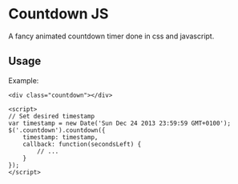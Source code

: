 # Countdown JS

A fancy animated countdown timer done in css and javascript.

## Usage

Example:

```
<div class="countdown"></div>

<script>
// Set desired timestamp
var timestamp = new Date('Sun Dec 24 2013 23:59:59 GMT+0100');
$('.countdown').countdown({
	timestamp: timestamp,
	callback: function(secondsLeft) {
		// ...
	}
});
</script>
```